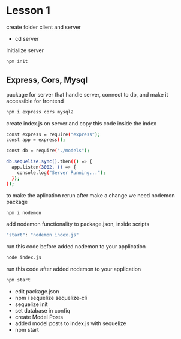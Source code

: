# Lesson 1

create folder client and server

- cd server

Initialize server

```bash
npm init
```

## Express, Cors, Mysql
package for server that  handle server, connect to db, and make it accessible for frontend

```bash
npm i express cors mysql2
```

create index.js on server and copy this code inside the index

```bash
const express = require("express");
const app = express();

const db = require("./models");

db.sequelize.sync().then(() => {
  app.listen(3002, () => {
    console.log("Server Running...");
  });
});
```

to make the aplication rerun after make a change we need nodemon package

```bash
npm i nodemon
```

add nodemon functionality to package.json, inside scripts

```bash
"start": "nodemon index.js"
```

run this code before added nodemon to your application

```bash
node index.js
```

run this code after added nodemon to your application

```bash
npm start
```


- edit package.json
- npm i sequelize sequelize-cli
- sequelize init
- set database in confiq
- create Model Posts
- added model posts to index.js with sequelize
- npm start
